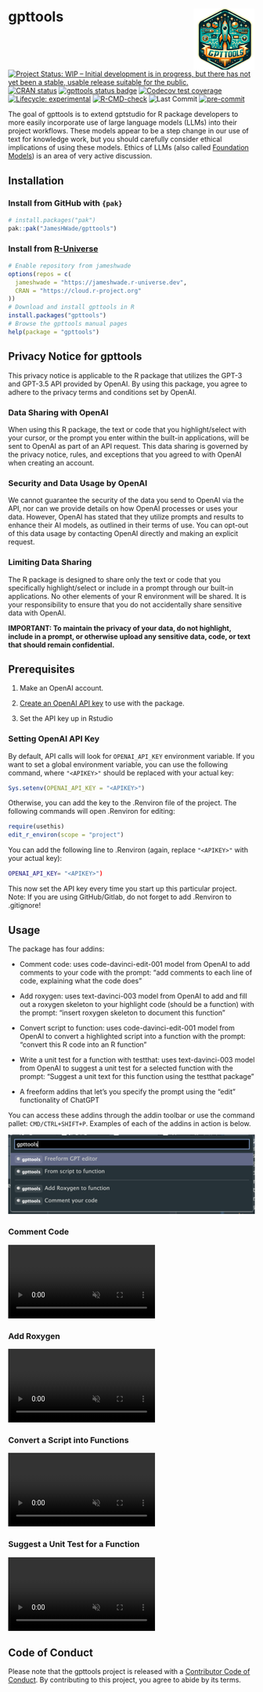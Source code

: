 
<!-- README.md is generated from README.Rmd. Please edit that file -->

# gpttools <a href="https://jameshwade.github.io/gpttools/"><img src="man/figures/logo.png" align="right" height="125"/></a>

<!-- badges: start -->

[![Project Status: WIP – Initial development is in progress, but there
has not yet been a stable, usable release suitable for the
public.](https://www.repostatus.org/badges/latest/wip.svg)](https://www.repostatus.org/#wip)
[![CRAN
status](https://www.r-pkg.org/badges/version/gpttools)](https://CRAN.R-project.org/package=gpttools)
[![gpttools status
badge](https://jameshwade.r-universe.dev/badges/gpttools)](https://jameshwade.r-universe.dev)
[![Codecov test
coverage](https://codecov.io/gh/JamesHWade/gpttools/branch/main/graph/badge.svg)](https://app.codecov.io/gh/JamesHWade/gpttools?branch=main)
[![Lifecycle:
experimental](https://img.shields.io/badge/lifecycle-experimental-orange.svg)](https://lifecycle.r-lib.org/articles/stages.html#experimental)
[![R-CMD-check](https://github.com/JamesHWade/gpttools/actions/workflows/R-CMD-check.yaml/badge.svg)](https://github.com/JamesHWade/gpttools/actions/workflows/R-CMD-check.yaml)
![Last
Commit](https://img.shields.io/github/last-commit/jameshwade/gpttools)
[![pre-commit](https://img.shields.io/badge/pre--commit-enabled-brightgreen?logo=pre-commit)](https://github.com/pre-commit/pre-commit)
<!-- badges: end -->

The goal of gpttools is to extend gptstudio for R package developers to
more easily incorporate use of large language models (LLMs) into their
project workflows. These models appear to be a step change in our use of
text for knowledge work, but you should carefully consider ethical
implications of using these models. Ethics of LLMs (also called
[Foundation Models](https://arxiv.org/abs/2108.07258)) is an area of
very active discussion.

## Installation

### Install from GitHub with `{pak}`

``` r
# install.packages("pak")
pak::pak("JamesHWade/gpttools")
```

### Install from [R-Universe](https://r-universe.dev/)

``` r
# Enable repository from jameshwade
options(repos = c(
  jameshwade = "https://jameshwade.r-universe.dev",
  CRAN = "https://cloud.r-project.org"
))
# Download and install gpttools in R
install.packages("gpttools")
# Browse the gpttools manual pages
help(package = "gpttools")
```

## Privacy Notice for gpttools

This privacy notice is applicable to the R package that utilizes the
GPT-3 and GPT-3.5 API provided by OpenAI. By using this package, you
agree to adhere to the privacy terms and conditions set by OpenAI.

### Data Sharing with OpenAI

When using this R package, the text or code that you highlight/select
with your cursor, or the prompt you enter within the built-in
applications, will be sent to OpenAI as part of an API request. This
data sharing is governed by the privacy notice, rules, and exceptions
that you agreed to with OpenAI when creating an account.

### Security and Data Usage by OpenAI

We cannot guarantee the security of the data you send to OpenAI via the
API, nor can we provide details on how OpenAI processes or uses your
data. However, OpenAI has stated that they utilize prompts and results
to enhance their AI models, as outlined in their terms of use. You can
opt-out of this data usage by contacting OpenAI directly and making an
explicit request.

### Limiting Data Sharing

The R package is designed to share only the text or code that you
specifically highlight/select or include in a prompt through our
built-in applications. No other elements of your R environment will be
shared. It is your responsibility to ensure that you do not accidentally
share sensitive data with OpenAI.

**IMPORTANT: To maintain the privacy of your data, do not highlight,
include in a prompt, or otherwise upload any sensitive data, code, or
text that should remain confidential.**

## Prerequisites

1.  Make an OpenAI account.

2.  [Create an OpenAI API
    key](https://platform.openai.com/account/api-keys) to use with the
    package.

3.  Set the API key up in Rstudio

### Setting OpenAI API Key

By default, API calls will look for `OPENAI_API_KEY` environment
variable. If you want to set a global environment variable, you can use
the following command, where `"<APIKEY>"` should be replaced with your
actual key:

``` r
Sys.setenv(OPENAI_API_KEY = "<APIKEY>")
```

Otherwise, you can add the key to the .Renviron file of the project. The
following commands will open .Renviron for editing:

``` r
require(usethis)
edit_r_environ(scope = "project")
```

You can add the following line to .Renviron (again, replace `"<APIKEY>"`
with your actual key):

``` bash
OPENAI_API_KEY= "<APIKEY>")
```

This now set the API key every time you start up this particular
project. Note: If you are using GitHub/Gitlab, do not forget to add
.Renviron to .gitignore!

## Usage

The package has four addins:

- Comment code: uses code-davinci-edit-001 model from OpenAI to add
  comments to your code with the prompt: “add comments to each line of
  code, explaining what the code does”

- Add roxygen: uses text-davinci-003 model from OpenAI to add and fill
  out a roxygen skeleton to your highlight code (should be a function)
  with the prompt: “insert roxygen skeleton to document this function”

- Convert script to function: uses code-davinci-edit-001 model from
  OpenAI to convert a highlighted script into a function with the
  prompt: “convert this R code into an R function”

- Write a unit test for a function with testthat: uses text-davinci-003
  model from OpenAI to suggest a unit test for a selected function with
  the prompt: “Suggest a unit text for this function using the testthat
  package”

- A freeform addins that let’s you specify the prompt using the “edit”
  functionality of ChatGPT

You can access these addins through the addin toolbar or use the command
pallet: `CMD/CTRL+SHIFT+P`. Examples of each of the addins in action is
below.

![](man/figures/image-1429395462.png)

### Comment Code

<video src="https://user-images.githubusercontent.com/6314313/209890944-3d6a00fa-2d8c-4df7-8a11-f5a5ec3a1391.mov" data-canonical-src="https://user-images.githubusercontent.com/6314313/209890944-3d6a00fa-2d8c-4df7-8a11-f5a5ec3a1391.mov" controls="controls" muted="muted" class="d-block rounded-bottom-2 width-fit" style="max-height:640px;">
</video>

### Add Roxygen

<video src="https://user-images.githubusercontent.com/6314313/209890939-ebd7afea-7d68-40b4-b482-b3fe51485ab1.mov" data-canonical-src="https://user-images.githubusercontent.com/6314313/209890939-ebd7afea-7d68-40b4-b482-b3fe51485ab1.mov" controls="controls" muted="muted" class="d-block rounded-bottom-2 width-fit" style="max-height:640px;">
</video>

### Convert a Script into Functions

<video src="https://user-images.githubusercontent.com/6314313/209890949-4da2bdd7-bcac-4769-9b11-7759b4abb760.mov" data-canonical-src="https://user-images.githubusercontent.com/6314313/209890949-4da2bdd7-bcac-4769-9b11-7759b4abb760.mov" controls="controls" muted="muted" class="d-block rounded-bottom-2 width-fit" style="max-height:640px;">
</video>

### Suggest a Unit Test for a Function

<video src="https://user-images.githubusercontent.com/6314313/209890959-fca623d9-5e8e-463c-ac64-80f3db9875d9.mov" data-canonical-src="https://user-images.githubusercontent.com/6314313/209890959-fca623d9-5e8e-463c-ac64-80f3db9875d9.mov" controls="controls" muted="muted" class="d-block rounded-bottom-2 width-fit" style="max-height:640px;">
</video>

## Code of Conduct

Please note that the gpttools project is released with a [Contributor
Code of
Conduct](https://jameshwade.github.io/gpttools/CODE_OF_CONDUCT.html). By
contributing to this project, you agree to abide by its terms.
